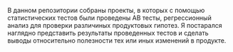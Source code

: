 В данном репозитории собраны проекты, в которых с помощью статистических тестов были проведены AB тесты, регрессионный анализ для проверки различиных продуктовых гипотез. Я постарался наглядно представить результаты проведенных тестов и сделать выводы относительно полезности тех или иных изменений в продукте.
